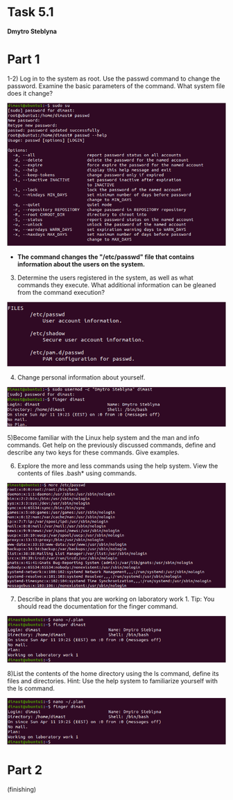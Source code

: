 # Task 5.1
**Dmytro Steblyna**

# Part 1

1-2) Log in to the system as root. Use the passwd command to change the password. Examine the basic parameters of the command. What system file does it change?
<p><img src="screenshots/1.png"/></p>

- **The command changes the "/etc/passwd" file that contains information about the users on the system.**

3) Determine the users registered in the system, as well as what commands they execute. What additional information can be gleaned from the command
execution?
<p><img src="screenshots/2.png"/></p>

4) Change personal information about yourself.
<p><img src="screenshots/4.png"/></p>

5)Become familiar with the Linux help system and the man and info commands.
Get help on the previously discussed commands, define and describe any two keys for these commands. Give examples.

6) Explore the more and less commands using the help system. View the contents of files .bash* using commands.
<p><img src="screenshots/6.png"/></p>

7) Describe in plans that you are working on laboratory work 1. Tip: You should read the documentation for the finger command.
<p><img src="screenshots/7.png"/></p>

8)List the contents of the home directory using the ls command, define its files and directories. Hint: Use the help system to familiarize yourself with the ls
command.
<p><img src="screenshots/7.png"/></p>

# Part 2
(finishing)
